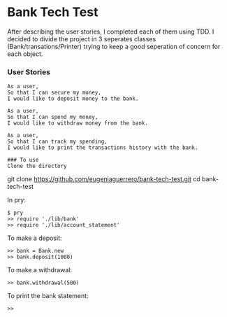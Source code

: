 # Bank Tech Test

After describing the user stories, I completed each of them using TDD. I decided to divide the project in 3 seperates classes (Bank/transations/Printer) trying to keep a good seperation of concern for each object.

### User Stories

```
As a user, 
So that I can secure my money, 
I would like to deposit money to the bank. 

As a user, 
So that I can spend my money, 
I would like to withdraw money from the bank.

As a user, 
So that I can track my spending, 
I would like to print the transactions history with the bank.
```

  ```
 ### To use
 Clone the directory
 ```
 git clone https://github.com/eugeniaguerrero/bank-tech-test.git
 cd bank-tech-test


 In pry:
 ```
 $ pry
 >> require './lib/bank'
 >> require './lib/account_statement'
 ```
 To make a deposit:
 ```
 >> bank = Bank.new
 >> bank.deposit(1000)
 ```
 To make a withdrawal:
 ```
 >> bank.withdrawal(500)
 ```
 To print the bank statement:
 ```
 >>
 ```
